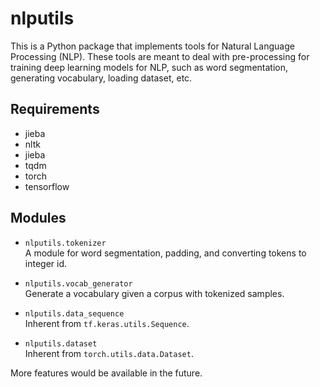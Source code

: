 # nlputils

This is a Python package that implements tools for Natural Language Processing (NLP). These tools are meant to deal with pre-processing for training deep learning models for NLP, such as word segmentation, generating vocabulary, loading dataset, etc.

## Requirements
* jieba
* nltk
* jieba
* tqdm
* torch
* tensorflow

## Modules

* `nlputils.tokenizer`  
A module for word segmentation, padding, and converting tokens to integer id.

* `nlputils.vocab_generator`  
Generate a vocabulary given a corpus with tokenized samples.

* `nlputils.data_sequence`  
Inherent from `tf.keras.utils.Sequence`.

* `nlputils.dataset`  
Inherent from `torch.utils.data.Dataset`.

More features would be available in the future.
